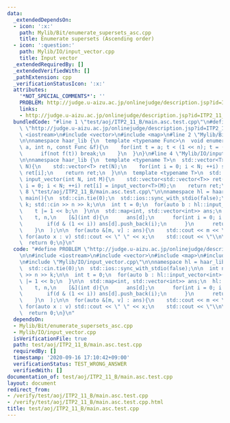 ```yaml
---
data:
  _extendedDependsOn:
  - icon: ':x:'
    path: Mylib/Bit/enumerate_supersets_asc.cpp
    title: Enumerate supersets (Ascending order)
  - icon: ':question:'
    path: Mylib/IO/input_vector.cpp
    title: Input vector
  _extendedRequiredBy: []
  _extendedVerifiedWith: []
  _pathExtension: cpp
  _verificationStatusIcon: ':x:'
  attributes:
    '*NOT_SPECIAL_COMMENTS*': ''
    PROBLEM: http://judge.u-aizu.ac.jp/onlinejudge/description.jsp?id=ITP2_11_B
    links:
    - http://judge.u-aizu.ac.jp/onlinejudge/description.jsp?id=ITP2_11_B
  bundledCode: "#line 1 \"test/aoj/ITP2_11_B/main.asc.test.cpp\"\n#define PROBLEM\
    \ \"http://judge.u-aizu.ac.jp/onlinejudge/description.jsp?id=ITP2_11_B\"\n\n#include\
    \ <iostream>\n#include <vector>\n#include <map>\n#line 2 \"Mylib/Bit/enumerate_supersets_asc.cpp\"\
    \n\nnamespace haar_lib {\n  template <typename Func>\n  void enumerate_supersets_asc(int\
    \ a, int n, const Func &f){\n    for(int t = a; t < (1 << n); t = (t + 1) | a){\n\
    \      if(not f(t)) break;\n    }\n  }\n}\n#line 4 \"Mylib/IO/input_vector.cpp\"\
    \n\nnamespace haar_lib {\n  template <typename T>\n  std::vector<T> input_vector(int\
    \ N){\n    std::vector<T> ret(N);\n    for(int i = 0; i < N; ++i) std::cin >>\
    \ ret[i];\n    return ret;\n  }\n\n  template <typename T>\n  std::vector<std::vector<T>>\
    \ input_vector(int N, int M){\n    std::vector<std::vector<T>> ret(N);\n    for(int\
    \ i = 0; i < N; ++i) ret[i] = input_vector<T>(M);\n    return ret;\n  }\n}\n#line\
    \ 8 \"test/aoj/ITP2_11_B/main.asc.test.cpp\"\n\nnamespace hl = haar_lib;\n\nint\
    \ main(){\n  std::cin.tie(0);\n  std::ios::sync_with_stdio(false);\n\n  int n,\
    \ k; std::cin >> n >> k;\n\n  int t = 0;\n  for(auto b : hl::input_vector<int>(k)){\n\
    \    t |= 1 << b;\n  }\n\n  std::map<int, std::vector<int>> ans;\n  hl::enumerate_supersets_asc(\n\
    \    t, n,\n    [&](int d){\n      ans[d];\n      for(int i = 0; i < n; ++i){\n\
    \        if(d & (1 << i)) ans[d].push_back(i);\n      }\n      return true;\n\
    \    }\n  );\n\n  for(auto &[m, v] : ans){\n    std::cout << m << \":\";\n   \
    \ for(auto x : v) std::cout << \" \" << x;\n    std::cout << \"\\n\";\n  }\n\n\
    \  return 0;\n}\n"
  code: "#define PROBLEM \"http://judge.u-aizu.ac.jp/onlinejudge/description.jsp?id=ITP2_11_B\"\
    \n\n#include <iostream>\n#include <vector>\n#include <map>\n#include \"Mylib/Bit/enumerate_supersets_asc.cpp\"\
    \n#include \"Mylib/IO/input_vector.cpp\"\n\nnamespace hl = haar_lib;\n\nint main(){\n\
    \  std::cin.tie(0);\n  std::ios::sync_with_stdio(false);\n\n  int n, k; std::cin\
    \ >> n >> k;\n\n  int t = 0;\n  for(auto b : hl::input_vector<int>(k)){\n    t\
    \ |= 1 << b;\n  }\n\n  std::map<int, std::vector<int>> ans;\n  hl::enumerate_supersets_asc(\n\
    \    t, n,\n    [&](int d){\n      ans[d];\n      for(int i = 0; i < n; ++i){\n\
    \        if(d & (1 << i)) ans[d].push_back(i);\n      }\n      return true;\n\
    \    }\n  );\n\n  for(auto &[m, v] : ans){\n    std::cout << m << \":\";\n   \
    \ for(auto x : v) std::cout << \" \" << x;\n    std::cout << \"\\n\";\n  }\n\n\
    \  return 0;\n}\n"
  dependsOn:
  - Mylib/Bit/enumerate_supersets_asc.cpp
  - Mylib/IO/input_vector.cpp
  isVerificationFile: true
  path: test/aoj/ITP2_11_B/main.asc.test.cpp
  requiredBy: []
  timestamp: '2020-09-16 17:10:42+09:00'
  verificationStatus: TEST_WRONG_ANSWER
  verifiedWith: []
documentation_of: test/aoj/ITP2_11_B/main.asc.test.cpp
layout: document
redirect_from:
- /verify/test/aoj/ITP2_11_B/main.asc.test.cpp
- /verify/test/aoj/ITP2_11_B/main.asc.test.cpp.html
title: test/aoj/ITP2_11_B/main.asc.test.cpp
---
```

